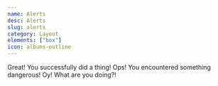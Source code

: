 ```yaml
---
name: Alerts
desc: Alerts
slug: alerts
category: Layout
elements: ["box"]
icon: albums-outline
---
```


<core-knobs hideTabs element="core-box">
  <core-box radius="md" mb="md" p="lg" color="success" bg="white" full border="success">
    <core-text>Great! You successfully did a thing!</core-text>
  </core-box>
  </core-box>
  <core-box radius="md" mb="md" p="lg" color="warning" bg="white" full border="warning">
    <core-text>Ops! You encountered something dangerous!</core-text>
  </core-box>
  </core-box>
  <core-box radius="md" mb="md" p="lg" color="danger" bg="white" full border="danger">
    <core-text>Oy! What are you doing?!</core-text>
  </core-box>
  </core-box>
</core-knobs>
